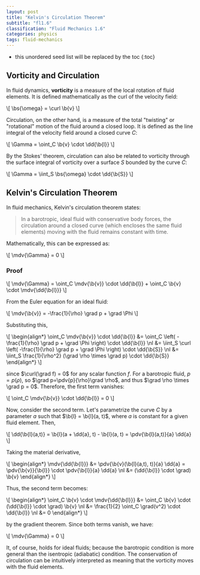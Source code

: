 ```yaml
---
layout: post
title: "Kelvin's Circulation Theorem"
subtitle: "fl1.6"
classification: "Fluid Mechanics 1.6"
categories: physics
tags: fluid-mechanics
---
```


<!--more-->
* this unordered seed list will be replaced by the toc
{:toc}

## Vorticity and Circulation

In fluid dynamics, **vorticity** is a measure of the local rotation of fluid elements. It is defined mathematically as the curl of the velocity field:

\\[
\bs{\omega} = \curl \b{v}
\\]

Circulation, on the other hand, is a measure of the total "twisting" or "rotational" motion of the fluid around a closed loop. It is defined as the line integral of the velocity field around a closed curve $C$:

\\[
\Gamma = \oint_C \b{v} \cdot \dd{\b{l}}
\\]

By the Stokes' theorem, circulation can also be related to vorticity through the surface integral of vorticity over a surface $S$ bounded by the curve $C$:

\\[
\Gamma = \iint_S \bs{\omega} \cdot \dd{\b{S}}
\\]

## Kelvin's Circulation Theorem

In fluid mechanics, Kelvin's circulation theorem states:
> In a barotropic, ideal fluid with conservative body forces, the circulation around a closed curve (which encloses the same fluid elements) moving with the fluid remains constant with time.

Mathematically, this can be expressed as:

\\[
\mdv{\Gamma} = 0
\\]

### Proof

\\[
\mdv{\Gamma} = \oint_C \mdv{\b{v}} \cdot \dd{\b{l}} + \oint_C \b{v} \cdot \mdv{\dd{\b{l}}}
\\]

From the Euler equation for an ideal fluid:

\\[
\mdv{\b{v}} = -\frac{1}{\rho} \grad p + \grad \Phi
\\]

Substituting this,

\\[
\begin{align\*}
\oint_C \mdv{\b{v}} \cdot \dd{\b{l}} &= \oint_C \left( -\frac{1}{\rho} \grad p + \grad \Phi \right) \cdot \dd{\b{l}} \nl
&= \iint_S \curl \left( -\frac{1}{\rho} \grad p + \grad \Phi \right) \cdot \dd{\b{S}} \nl
&= \iint_S \frac{1}{\rho^2} (\grad \rho \times \grad p) \cdot \dd{\b{S}}
\end{align\*}
\\]

since $\curl(\grad f) = 0$ for any scalar function $f$.
For a barotropic fluid, $p = p(\rho)$, so $\grad p=\pdv{p}{\rho}\grad \rho$, and thus $\grad \rho \times \grad p = 0$.
Therefore, the first term vanishes:

\\[
\oint_C \mdv{\b{v}} \cdot \dd{\b{l}} = 0
\\]

Now, consider the second term. Let's parametrize the curve $C$ by a parameter $a$ such that $\b{l} = \b{l}(a, t)$, where $a$ is constant for a given fluid element.
Then,

\\[
\dd{\b{l}(a,t)} = \b{l}(a + \dd{a}, t) - \b{l}(a, t) = \pdv{\b{l}(a,t)}{a} \dd{a}
\\]

Taking the material derivative,

\\[
\begin{align\*}
\mdv{\dd{\b{l}}} &= \pdv{\b{v}(\b{l}(a,t), t)}{a} \dd{a} = \pdv{\b{v}}{\b{l}} \cdot \pdv{\b{l}}{a} \dd{a} \nl
&= (\dd{\b{l}} \cdot \grad) \b{v}
\end{align\*}
\\]

Thus, the second term becomes:

\\[
\begin{align\*}
\oint_C \b{v} \cdot \mdv{\dd{\b{l}}} &= \oint_C \b{v} \cdot (\dd{\b{l}} \cdot \grad) \b{v} \nl
&= \frac{1}{2} \oint_C \grad(v^2) \cdot \dd{\b{l}} \nl
&= 0
\end{align\*}
\\]

by the gradient theorem. Since both terms vanish, we have:

\\[
\mdv{\Gamma} = 0
\\]

It, of course, holds for ideal fluids; because the barotropic condition is more general than the isentropic (adiabatic) condition.
The conservation of circulation can be intuitively interpreted as meaning that the vorticity moves with the fluid elements.